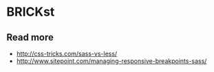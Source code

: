 BRICKst
=======

Read more
---------

* http://css-tricks.com/sass-vs-less/
* http://www.sitepoint.com/managing-responsive-breakpoints-sass/